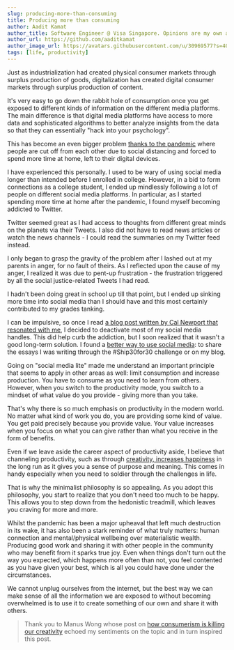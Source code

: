 ```yaml
---
slug: producing-more-than-consuming
title: Producing more than consuming
author: Aadit Kamat
author_title: Software Engineer @ Visa Singapore. Opinions are my own and not the views of my employer.
author_url: https://github.com/aaditkamat
author_image_url: https://avatars.githubusercontent.com/u/30969577?s=400&u=9558fc3557d79c88a7080034fe8c22654aca2e4d&v=4
tags: [life, productivity]
---
```


Just as industrialization had created physical consumer markets through surplus production of goods, digitalization has created digital consumer markets through surplus production of content. 

It's very easy to go down the rabbit hole of consumption once you get exposed to different kinds of information on the different media platforms. The main difference is that digital media platforms have access to more data and sophisticated algorithms to better analyze insights from the data so that they can essentially "hack into your psychology". 

This has become an even bigger problem [thanks to the pandemic](https://www.todayonline.com/big-read/big-read-short-digital-addiction-made-worse-covid-19) where people are cut off from each other due to social distancing and forced to spend more time at home, left to their digital devices. 

I have experienced this personally. I used to be wary of using social media longer than intended before I enrolled in college. However, in a bid to form connections as a college student, I ended up mindlessly following a lot of people on different social media platforms. In particular, as I started spending more time at home after the pandemic, I found myself becoming addicted to Twitter. 

Twitter seemed great as I had access to thoughts from different great minds on the planets via their Tweets. I also did not have to read news articles or watch the news channels - I could read the summaries on my Twitter feed instead. 

I only began to grasp the gravity of the problem after I lashed out at my parents in anger, for no fault of theirs. As I reflected upon the cause of my anger, I realized it was due to pent-up frustration - the frustration triggered by all the social justice-related Tweets I had read. 

I hadn't been doing great in school up till that point, but I ended up sinking more time into social media than I should have and this most certainly contributed to my grades tanking.  

I can be impulsive, so once I read [a blog post written by Cal Newport that resonated with me](https://www.calnewport.com/blog/2016/09/21/quit-social-media/), I decided to deactivate most of my social media handles. This did help curb the addiction, but I soon realized that it wasn't a good long-term solution. I found a [better way to use social media](https://foundersjournal.morningbrew.com/how-to-make-social-media-work-for-you-part-i/): to share the essays I was writing through the #Ship30for30 challenge or on my blog. 

Going on "social media lite" made me understand an important principle that seems to apply in other areas as well: limit consumption and increase production. You have to consume as you need to learn from others. However, when you switch to the productivity mode, you switch to a mindset of what value do you provide - giving more than you take. 

That's why there is so much emphasis on productivity in the modern world. No matter what kind of work you do, you are providing some kind of value. You get paid precisely because you provide value. Your value increases when you focus on what you can give rather than what you receive in the form of benefits. 

Even if we leave aside the career aspect of productivity aside, I believe that channeling productivity, such as through [creativity, increases happiness](https://aaditkamat.github.io/blog/creativity-leads-to-happiness) in the long run as it gives you a sense of purpose and meaning. This comes in handy especially when you need to soldier through the challenges in life.

That is why the minimalist philosophy is so appealing. As you adopt this philosophy, you start to realize that you don't need too much to be happy. This allows you to step down from the hedonistic treadmill, which leaves you craving for more and more. 

Whilst the pandemic has been a major upheaval that left much destruction in its wake, it has also been a stark reminder of what truly matters: human connection and mental/physical wellbeing over materialistic wealth. Producing good work and sharing it with other people in the community who may benefit from it sparks true joy. Even when things don't turn out the way you expected, which happens more often than not, you feel contented as you have given your best, which is all you could have done under the circumstances.

We cannot unplug ourselves from the internet, but the best way we can make sense of all the information we are exposed to without becoming overwhelmed is to use it to create something of our own and share it with others.

> Thank you to Manus Wong whose post on [how consumerism is killing our creativity](https://manuswong.com/how-consumerism-is-killing-our-creativity/) echoed my sentiments on the topic and in turn inspired this post.
